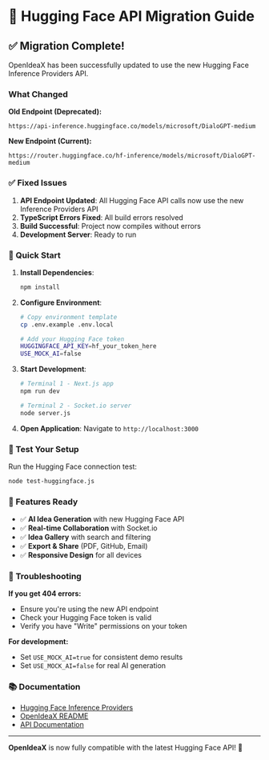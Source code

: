 # 🔄 Hugging Face API Migration Guide

## ✅ Migration Complete!

OpenIdeaX has been successfully updated to use the new Hugging Face Inference Providers API.

### What Changed

**Old Endpoint (Deprecated):**
```
https://api-inference.huggingface.co/models/microsoft/DialoGPT-medium
```

**New Endpoint (Current):**
```
https://router.huggingface.co/hf-inference/models/microsoft/DialoGPT-medium
```

### ✅ Fixed Issues

1. **API Endpoint Updated**: All Hugging Face API calls now use the new Inference Providers API
2. **TypeScript Errors Fixed**: All build errors resolved
3. **Build Successful**: Project now compiles without errors
4. **Development Server**: Ready to run

### 🚀 Quick Start

1. **Install Dependencies**:
   ```bash
   npm install
   ```

2. **Configure Environment**:
   ```bash
   # Copy environment template
   cp .env.example .env.local
   
   # Add your Hugging Face token
   HUGGINGFACE_API_KEY=hf_your_token_here
   USE_MOCK_AI=false
   ```

3. **Start Development**:
   ```bash
   # Terminal 1 - Next.js app
   npm run dev
   
   # Terminal 2 - Socket.io server
   node server.js
   ```

4. **Open Application**:
   Navigate to `http://localhost:3000`

### 🧪 Test Your Setup

Run the Hugging Face connection test:
```bash
node test-huggingface.js
```

### 🎯 Features Ready

- ✅ **AI Idea Generation** with new Hugging Face API
- ✅ **Real-time Collaboration** with Socket.io
- ✅ **Idea Gallery** with search and filtering
- ✅ **Export & Share** (PDF, GitHub, Email)
- ✅ **Responsive Design** for all devices

### 🔧 Troubleshooting

**If you get 404 errors:**
- Ensure you're using the new API endpoint
- Check your Hugging Face token is valid
- Verify you have "Write" permissions on your token

**For development:**
- Set `USE_MOCK_AI=true` for consistent demo results
- Set `USE_MOCK_AI=false` for real AI generation

### 📚 Documentation

- [Hugging Face Inference Providers](https://huggingface.co/docs/inference-providers)
- [OpenIdeaX README](./README.md)
- [API Documentation](./API_DOCS.md)

---

**OpenIdeaX** is now fully compatible with the latest Hugging Face API! 🚀
